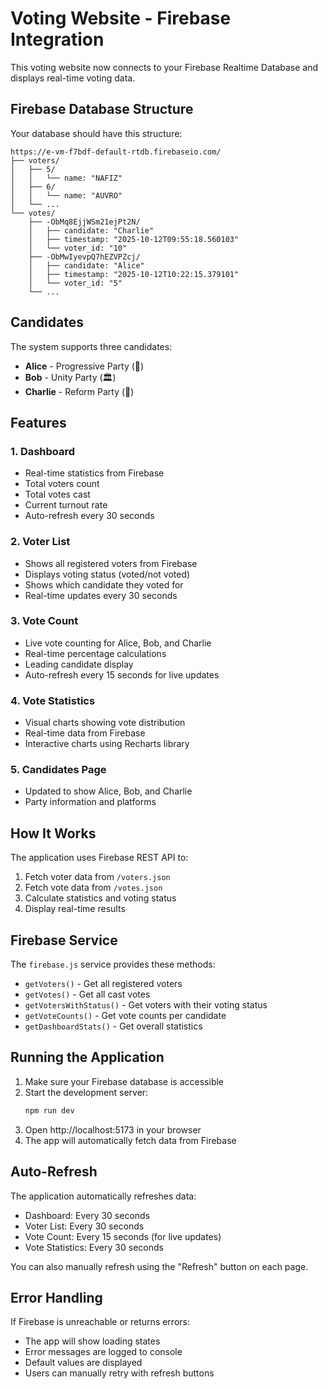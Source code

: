 # Voting Website - Firebase Integration

This voting website now connects to your Firebase Realtime Database and displays real-time voting data.

## Firebase Database Structure

Your database should have this structure:
```
https://e-vm-f7bdf-default-rtdb.firebaseio.com/
├── voters/
│   ├── 5/
│   │   └── name: "NAFIZ"
│   ├── 6/
│   │   └── name: "AUVRO"
│   └── ...
└── votes/
    ├── -ObMq8EjjWSm21ejPt2N/
    │   ├── candidate: "Charlie"
    │   ├── timestamp: "2025-10-12T09:55:18.560103"
    │   └── voter_id: "10"
    ├── -ObMwIyevpQ7hEZVPZcj/
    │   ├── candidate: "Alice"
    │   ├── timestamp: "2025-10-12T10:22:15.379101"
    │   └── voter_id: "5"
    └── ...
```

## Candidates

The system supports three candidates:
- **Alice** - Progressive Party (🌟)
- **Bob** - Unity Party (🏛️)
- **Charlie** - Reform Party (🚀)

## Features

### 1. Dashboard
- Real-time statistics from Firebase
- Total voters count
- Total votes cast
- Current turnout rate
- Auto-refresh every 30 seconds

### 2. Voter List
- Shows all registered voters from Firebase
- Displays voting status (voted/not voted)
- Shows which candidate they voted for
- Real-time updates every 30 seconds

### 3. Vote Count
- Live vote counting for Alice, Bob, and Charlie
- Real-time percentage calculations
- Leading candidate display
- Auto-refresh every 15 seconds for live updates

### 4. Vote Statistics
- Visual charts showing vote distribution
- Real-time data from Firebase
- Interactive charts using Recharts library

### 5. Candidates Page
- Updated to show Alice, Bob, and Charlie
- Party information and platforms

## How It Works

The application uses Firebase REST API to:
1. Fetch voter data from `/voters.json`
2. Fetch vote data from `/votes.json`
3. Calculate statistics and voting status
4. Display real-time results

## Firebase Service

The `firebase.js` service provides these methods:
- `getVoters()` - Get all registered voters
- `getVotes()` - Get all cast votes
- `getVotersWithStatus()` - Get voters with their voting status
- `getVoteCounts()` - Get vote counts per candidate
- `getDashboardStats()` - Get overall statistics

## Running the Application

1. Make sure your Firebase database is accessible
2. Start the development server:
   ```bash
   npm run dev
   ```
3. Open http://localhost:5173 in your browser
4. The app will automatically fetch data from Firebase

## Auto-Refresh

The application automatically refreshes data:
- Dashboard: Every 30 seconds
- Voter List: Every 30 seconds  
- Vote Count: Every 15 seconds (for live updates)
- Vote Statistics: Every 30 seconds

You can also manually refresh using the "Refresh" button on each page.

## Error Handling

If Firebase is unreachable or returns errors:
- The app will show loading states
- Error messages are logged to console
- Default values are displayed
- Users can manually retry with refresh buttons